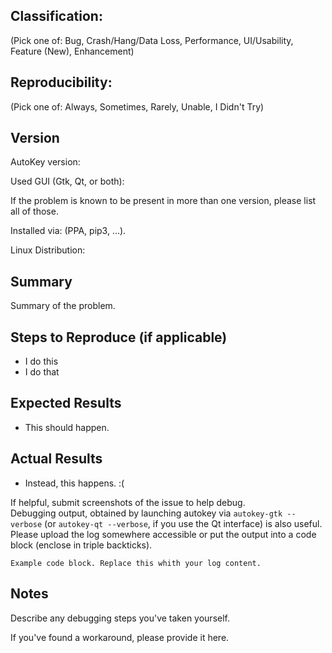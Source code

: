 ## Classification:

(Pick one of: Bug, Crash/Hang/Data Loss, Performance, UI/Usability, Feature (New), Enhancement)

## Reproducibility:

(Pick one of: Always, Sometimes, Rarely, Unable, I Didn't Try)

## Version

AutoKey version: 

Used GUI (Gtk, Qt, or both): 

If the problem is known to be present in more than one version, please list all of those.

Installed via: (PPA, pip3, …).

Linux Distribution:

## Summary

Summary of the problem.

## Steps to Reproduce (if applicable)

- I do this
- I do that

## Expected Results

- This should happen.

## Actual Results

- Instead, this happens. :(

If helpful, submit screenshots of the issue to help debug.\
Debugging output, obtained by launching autokey via `autokey-gtk --verbose` (or `autokey-qt --verbose`, if you use the Qt interface) is also useful.\
Please upload the log somewhere accessible or put the output into a code block (enclose in triple backticks).
```
Example code block. Replace this whith your log content.
```

## Notes

Describe any debugging steps you've taken yourself.

If you've found a workaround, please provide it here.

